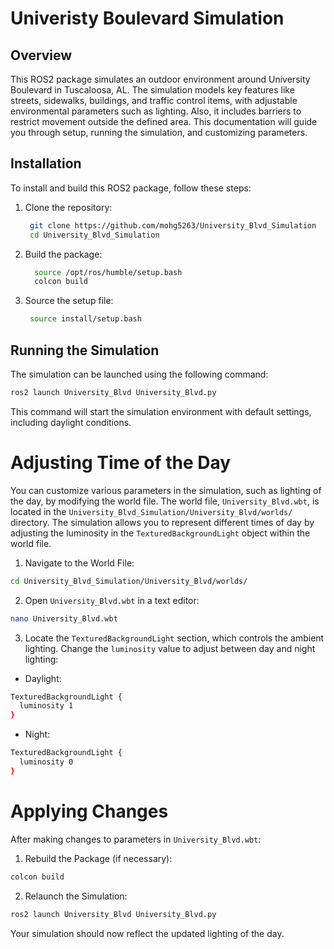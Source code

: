 # Univeristy Boulevard Simulation

## Overview
This ROS2 package simulates an outdoor environment around University Boulevard in Tuscaloosa, AL. The simulation models key features like streets, sidewalks, buildings, and traffic control items, with adjustable environmental parameters such as lighting. Also, it includes barriers to restrict movement outside the defined area. This documentation will guide you through setup, running the simulation, and customizing parameters.

## Installation

To install and build this ROS2 package, follow these steps:

1. Clone the repository:
   ```bash
    git clone https://github.com/mohg5263/University_Blvd_Simulation
    cd University_Blvd_Simulation
    ```

2. Build the package:
   ```bash
     source /opt/ros/humble/setup.bash
     colcon build
     ```

3. Source the setup file:
   ```bash
    source install/setup.bash
    ```

## Running the Simulation
The simulation can be launched using the following command:

```bash
ros2 launch University_Blvd University_Blvd.py
```

This command will start the simulation environment with default settings, including daylight conditions.

# Adjusting Time of the Day
You can customize various parameters in the simulation, such as lighting of the day, by modifying the world file. The world file, `University_Blvd.wbt`, is located in the `University_Blvd_Simulation/University_Blvd/worlds/` directory.
The simulation allows you to represent different times of day by adjusting the luminosity in the `TexturedBackgroundLight` object within the world file.


1. Navigate to the World File:


```bash
cd University_Blvd_Simulation/University_Blvd/worlds/
```

2. Open `University_Blvd.wbt` in a text editor:

```bash
nano University_Blvd.wbt
```

3. Locate the `TexturedBackgroundLight` section, which controls the ambient lighting. Change the `luminosity` value to adjust between day and night lighting:

* Daylight:

```bash
TexturedBackgroundLight {
  luminosity 1
}
```

* Night:

```bash
TexturedBackgroundLight {
  luminosity 0
}
```

# Applying Changes

After making changes to parameters in `University_Blvd.wbt`:

1. Rebuild the Package (if necessary):

```bash
colcon build
```

2. Relaunch the Simulation:


```bash
ros2 launch University_Blvd University_Blvd.py
```


Your simulation should now reflect the updated lighting of the day.

